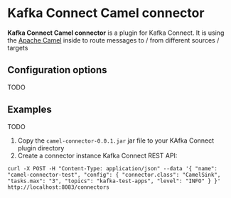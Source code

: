 # Kafka Connect Camel connector

**Kafka Connect Camel connector** is a plugin for Kafka Connect. 
It is using the [Apache Camel](http://camel.apache.org) inside to route messages to / from different sources / targets 

## Configuration options

TODO

## Examples

TODO

1. Copy the `camel-connector-0.0.1.jar` jar file to your KAfka Connect plugin directory
2. Create a connector instance Kafka Connect REST API:
```
curl -X POST -H "Content-Type: application/json" --data '{ "name": "camel-connector-test", "config": { "connector.class": "CamelSink", "tasks.max": "3", "topics": "kafka-test-apps", "level": "INFO" } }' http://localhost:8083/connectors
```